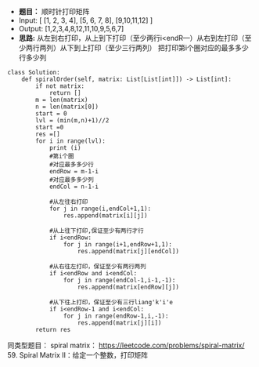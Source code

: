 * **题目：** 顺时针打印矩阵
* Input:
[
  [1, 2, 3, 4],
  [5, 6, 7, 8],
  [9,10,11,12]
]
* Output: [1,2,3,4,8,12,11,10,9,5,6,7]
* **思路:** 
从左到右打印，从上到下打印（至少两行i<endR—）从右到左打印（至少两行两列）从下到上打印（至少三行两列）
把打印第i个圈对应的最多多少行多少列
```
class Solution:
    def spiralOrder(self, matrix: List[List[int]]) -> List[int]:
        if not matrix:
            return []
        m = len(matrix)
        n = len(matrix[0])
        start = 0
        lvl = (min(m,n)+1)//2
        start =0
        res =[]
        for i in range(lvl):
            print (i)
            #第i个圈
            #对应最多多少行
            endRow = m-1-i
            #对应最多多少列
            endCol = n-1-i
            
            #从左往右打印
            for j in range(i,endCol+1,1):
                res.append(matrix[i][j])
            
            #从上往下打印,保证至少有两行才行
            if i<endRow:
                for j in range(i+1,endRow+1,1):
                    res.append(matrix[j][endCol])
            
            #从右往左打印，保证至少有两行两列
            if i<endRow and i<endCol:
                for j in range(endCol-1,i-1,-1):
                    res.append(matrix[endRow][j])
            
            #从下往上打印，保证至少有三行liang'k'i'e
            if i<endRow-1 and i<endCol:
                for j in range(endRow-1,i,-1):
                    res.append(matrix[j][i])    
        return res
```
同类型题目：
spiral matrix： https://leetcode.com/problems/spiral-matrix/
59. Spiral Matrix II：给定一个整数，打印矩阵
